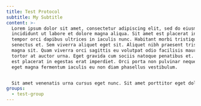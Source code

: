 ```yaml
---
title: Test Protocol
subtitle: My Subtitle
content: >-
  Lorem ipsum dolor sit amet, consectetur adipiscing elit, sed do eiusmod tempor
  incididunt ut labore et dolore magna aliqua. Sit amet est placerat in. Ac odio
  tempor orci dapibus ultrices in iaculis nunc. Habitant morbi tristique
  senectus et. Sem viverra aliquet eget sit. Aliquet nibh praesent tristique
  magna sit. Quam viverra orci sagittis eu volutpat odio facilisis mauris. Enim
  tortor at auctor urna. Eget gravida cum sociis natoque penatibus et. Sit amet
  est placerat in egestas erat imperdiet. Orci porta non pulvinar neque. Justo
  eget magna fermentum iaculis eu non diam phasellus vestibulum.


  Sit amet venenatis urna cursus eget nunc. Sit amet porttitor eget dolor morbi. Volutpat est velit egestas dui id ornare arcu odio ut. Facilisi cras fermentum odio eu feugiat. Aliquet porttitor lacus luctus accumsan tortor. Sed libero enim sed faucibus turpis in eu mi bibendum. Sed risus pretium quam vulputate dignissim suspendisse in. Ut lectus arcu bibendum at varius vel pharetra. Euismod in pellentesque massa placerat duis ultricies lacus sed turpis. Aliquam ultrices sagittis orci a scelerisque purus semper eget duis. Amet cursus sit amet dictum sit amet justo donec enim. A cras semper auctor neque vitae. Eu nisl nunc mi ipsum faucibus vitae aliquet. Vitae proin sagittis nisl rhoncus mattis rhoncus urna neque viverra. Vulputate odio ut enim blandit volutpat maecenas volutpat blandit aliquam.
groups:
  - test-group
---
```

